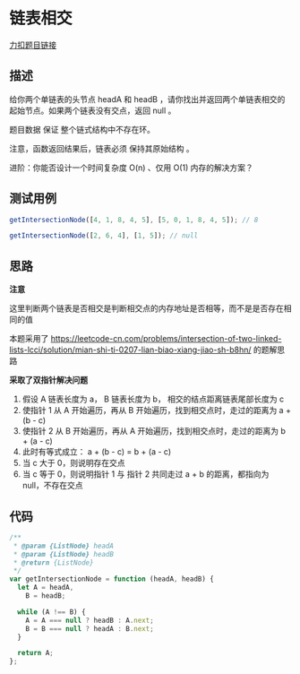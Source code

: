 # 链表相交

[力扣题目链接](https://leetcode-cn.com/problems/intersection-of-two-linked-lists-lcci/)

## 描述

给你两个单链表的头节点 headA 和 headB ，请你找出并返回两个单链表相交的起始节点。如果两个链表没有交点，返回 null 。

题目数据 保证 整个链式结构中不存在环。

注意，函数返回结果后，链表必须 保持其原始结构 。

进阶：你能否设计一个时间复杂度 O(n) 、仅用 O(1) 内存的解决方案？

## 测试用例

```javascript
getIntersectionNode([4, 1, 8, 4, 5], [5, 0, 1, 8, 4, 5]); // 8

getIntersectionNode([2, 6, 4], [1, 5]); // null
```

## 思路

**注意**

这里判断两个链表是否相交是判断相交点的内存地址是否相等，而不是是否存在相同的值

本题采用了 https://leetcode-cn.com/problems/intersection-of-two-linked-lists-lcci/solution/mian-shi-ti-0207-lian-biao-xiang-jiao-sh-b8hn/ 的题解思路

**采取了双指针解决问题**

1. 假设 A 链表长度为 a， B 链表长度为 b， 相交的结点距离链表尾部长度为 c
2. 使指针 1 从 A 开始遍历，再从 B 开始遍历，找到相交点时，走过的距离为 a + (b - c)
3. 使指针 2 从 B 开始遍历，再从 A 开始遍历，找到相交点时，走过的距离为 b + (a - c)
4. 此时有等式成立： a + (b - c) = b + (a - c)
5. 当 c 大于 0，则说明存在交点
6. 当 c 等于 0，则说明指针 1 与 指针 2 共同走过 a + b 的距离，都指向为 null，不存在交点

## 代码

```javascript
/**
 * @param {ListNode} headA
 * @param {ListNode} headB
 * @return {ListNode}
 */
var getIntersectionNode = function (headA, headB) {
  let A = headA,
    B = headB;

  while (A !== B) {
    A = A === null ? headB : A.next;
    B = B === null ? headA : B.next;
  }

  return A;
};
```

